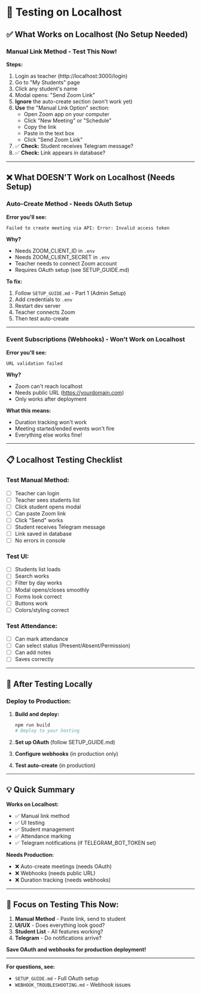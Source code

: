 # 🧪 Testing on Localhost

## ✅ What Works on Localhost (No Setup Needed)

### **Manual Link Method** - Test This Now!

**Steps:**

1. Login as teacher (http://localhost:3000/login)
2. Go to "My Students" page
3. Click any student's name
4. Modal opens: "Send Zoom Link"
5. **Ignore** the auto-create section (won't work yet)
6. **Use** the "Manual Link Option" section:
   - Open Zoom app on your computer
   - Click "New Meeting" or "Schedule"
   - Copy the link
   - Paste in the text box
   - Click "Send Zoom Link"
7. ✅ **Check:** Student receives Telegram message?
8. ✅ **Check:** Link appears in database?

---

## ❌ What DOESN'T Work on Localhost (Needs Setup)

### **Auto-Create Method** - Needs OAuth Setup

**Error you'll see:**

```
Failed to create meeting via API: Error: Invalid access token
```

**Why?**

- Needs ZOOM_CLIENT_ID in `.env`
- Needs ZOOM_CLIENT_SECRET in `.env`
- Teacher needs to connect Zoom account
- Requires OAuth setup (see SETUP_GUIDE.md)

**To fix:**

1. Follow `SETUP_GUIDE.md` - Part 1 (Admin Setup)
2. Add credentials to `.env`
3. Restart dev server
4. Teacher connects Zoom
5. Then test auto-create

---

### **Event Subscriptions (Webhooks)** - Won't Work on Localhost

**Error you'll see:**

```
URL validation failed
```

**Why?**

- Zoom can't reach localhost
- Needs public URL (https://yourdomain.com)
- Only works after deployment

**What this means:**

- Duration tracking won't work
- Meeting started/ended events won't fire
- Everything else works fine!

---

## 📋 Localhost Testing Checklist

### **Test Manual Method:**

- [ ] Teacher can login
- [ ] Teacher sees students list
- [ ] Click student opens modal
- [ ] Can paste Zoom link
- [ ] Click "Send" works
- [ ] Student receives Telegram message
- [ ] Link saved in database
- [ ] No errors in console

### **Test UI:**

- [ ] Students list loads
- [ ] Search works
- [ ] Filter by day works
- [ ] Modal opens/closes smoothly
- [ ] Forms look correct
- [ ] Buttons work
- [ ] Colors/styling correct

### **Test Attendance:**

- [ ] Can mark attendance
- [ ] Can select status (Present/Absent/Permission)
- [ ] Can add notes
- [ ] Saves correctly

---

## 🚀 After Testing Locally

### **Deploy to Production:**

1. **Build and deploy:**

   ```bash
   npm run build
   # Deploy to your hosting
   ```

2. **Set up OAuth** (follow SETUP_GUIDE.md)

3. **Configure webhooks** (in production only)

4. **Test auto-create** (in production)

---

## 💡 Quick Summary

**Works on Localhost:**

- ✅ Manual link method
- ✅ UI testing
- ✅ Student management
- ✅ Attendance marking
- ✅ Telegram notifications (if TELEGRAM_BOT_TOKEN set)

**Needs Production:**

- ❌ Auto-create meetings (needs OAuth)
- ❌ Webhooks (needs public URL)
- ❌ Duration tracking (needs webhooks)

---

## 🎯 Focus on Testing This Now:

1. **Manual Method** - Paste link, send to student
2. **UI/UX** - Does everything look good?
3. **Student List** - All features working?
4. **Telegram** - Do notifications arrive?

**Save OAuth and webhooks for production deployment!**

---

**For questions, see:**

- `SETUP_GUIDE.md` - Full OAuth setup
- `WEBHOOK_TROUBLESHOOTING.md` - Webhook issues

